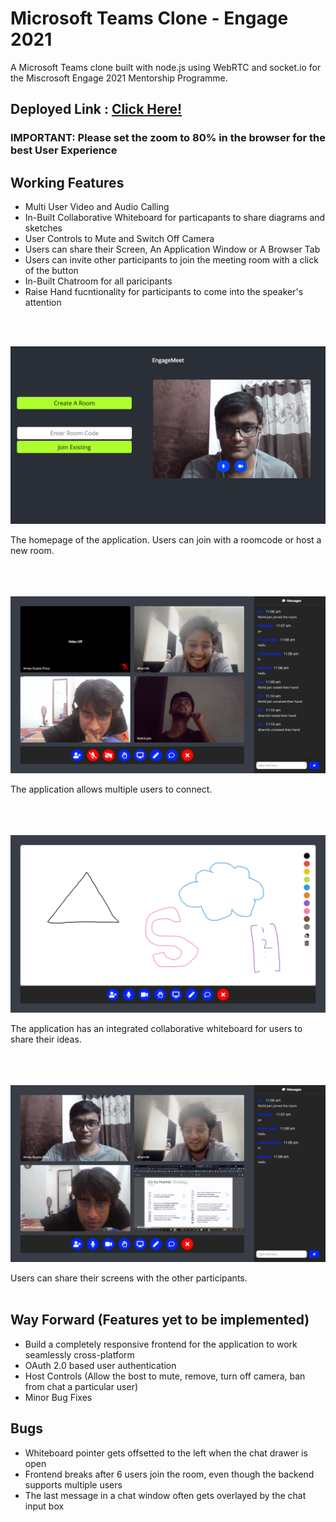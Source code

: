 # Microsoft Teams Clone - Engage 2021
A Microsoft Teams clone built with node.js using WebRTC and socket.io for the Miscrosoft Engage 2021 Mentorship Programme.

## Deployed Link : [Click Here!](https://amey-engage.herokuapp.com/)

### IMPORTANT: Please set the zoom to 80% in the browser for the best User Experience

## Working Features
- Multi User Video and Audio Calling
- In-Built Collaborative Whiteboard for particapants to share diagrams and sketches
- User Controls to Mute and Switch Off Camera
- Users can share their Screen, An Application Window or A Browser Tab
- Users can invite other participants to join the meeting room with a click of the button
- In-Built Chatroom for all paricipants
- Raise Hand fucntionality for participants to come into the speaker's attention

<br>
<br>


![Homepage](./public/images/index.png)

The homepage of the application. Users can join with a roomcode or host a new room.
<br>
<br>
<br>
<br>


![Homepage](./public/images/group.png)

The application allows multiple users to connect.
<br>
<br>
<br>
<br>

![Homepage](./public/images/board.png)

The application has an integrated collaborative whiteboard for users to share their ideas.
<br>
<br>
<br>
<br>

![Homepage](./public/images/screenshare.png)

Users can share their screens with the other participants.
$~$
$~$
<br>
<br>


## Way Forward (Features yet to be implemented)
- Build a completely responsive frontend for the application to work seamlessly cross-platform
- OAuth 2.0 based user authentication
- Host Controls (Allow the bost to mute, remove, turn off camera, ban from chat a particular user)
- Minor Bug Fixes

## Bugs
- Whiteboard pointer gets offsetted to the left when the chat drawer is open
- Frontend breaks after 6 users join the room, even though the backend supports multiple users
- The last message in a chat window often gets overlayed by the chat input box
